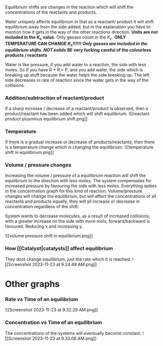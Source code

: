 Equilibrium shifts are changes in the reaction which will shift the concentrations of the reactants and products.

Water uniquely affects equilibrium in that as a reactant/ product it will shift equilibrium away from the side added, but in the explanation you have to mention how it gets in the way of the other reactions direction. **Units are not included in the $K_c$ value**. Only gasses count in the $K_c$. **ONLY TEMPERATURE CAN CHANGE $K_c$!!!!!!** ***Only gasses are included in the equilibrium shifts. NOT solids*** **BE very fucking careful of the colourless products / reactants**

Water is like pressure, if you add water to a reaction, the side with less moles. So if you have R + R = P, and you add water, the side which is breaking up stuff because the water helps the side breaking up. The left side decreases in rate of reaction since the water gets in the way of the collisions.
### Addition/subtraction of reactant/product
If a sharp increase / decrease of a reactant/product is observed, then a product/reactant has been added which will shift equilibrium.
![[reactant product plusminus equilibrium shift.png]]
### Temperature
If there is a gradual increase or decrease of products/reactants, then there is a temperature change which is changing the equilibrium.
![[temperature shift in equilibrium.png]]
### Volume / pressure changes
Increasing the volume / pressure of a equilibrium reaction will shift the equilibrium to the direction with less moles. The system compensates for increased pressure by favouring the side with less moles. Everything spikes in the concentration graph for this kind of reaction. Volume/pressure changes will change the equilibrium, but will affect the concentrations of all reactants and products equally, they will all increase or decrease in concentration regardless of the shift.

System wants to decrease molecules, as a result of increased collisions, with a greater increase on the side with more mols, forward/backward is favoured. Reducing x and increasing y.



![[volume pressure shift in equilibrium.png]]
### How [[Catalyst|catalysts]] affect equilibrium
They dont change equilibrium, just the rate which it is reached.
![[Screenshot 2023-11-23 at 9.24.49 AM.png]]
# Other graphs
### Rate vs Time of an equilibrium
![[Screenshot 2023-11-23 at 9.32.29 AM.png]]
### Concentration vs Time of an equilibrium
The concentrations of the systems will eventually become constant.
![[Screenshot 2023-11-23 at 9.33.06 AM.png]]